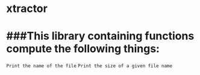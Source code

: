 # xtractor #
###This library containing functions compute the following things:
========
`Print the name of the file`
`Print the size of a given file name`

